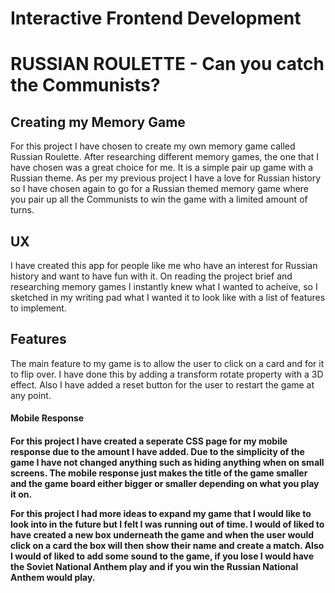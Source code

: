 <h1>Interactive Frontend Development</h1>
<h1>RUSSIAN ROULETTE - Can you catch the Communists?</h1>

<h2>Creating my Memory Game</h2>

<p>For this project I have chosen to create my own memory game called Russian Roulette. After researching different memory games, the one that I have chosen was a great choice for me. It is a simple pair up game with a Russian theme. As per my previous project I have a love for Russian history so I have chosen again to go for a Russian themed memory game where you pair up all the Communists to win the game with a limited amount of turns.</p>

<h2>UX</h2>

<p>I have created this app for people like me who have an interest for Russian history and want to have fun with it. On reading the project brief and researching memory games I instantly knew what I wanted to acheive, so I sketched in my writing pad what I wanted it to look like with a list of features to implement.</p>

<h2>Features</h2>

<p>The main feature to my game is to allow the user to click on a card and for it to flip over. I have done this by adding a transform rotate property with a 3D effect. Also I have added a reset button for the user to restart the game at any point.</p>

<h4>Mobile Response<h4>

<p>For this project I have created a seperate CSS page for my mobile response due to the amount I have added. Due to the simplicity of the game I have not changed anything such as hiding anything when on small screens. The mobile response just makes the title of the game smaller and the game board either bigger or smaller depending on what you play it on.</p>

<p>For this project I had more ideas to expand my game that I would like to look into in the future but I felt I was running out of time. I would of liked to have created a new box underneath the game and when the user would click on a card the box will then show their name and create a match. Also I would of liked to add some sound to the game, if you lose I would have the Soviet National Anthem play and if you win the Russian National Anthem would play.</p>

